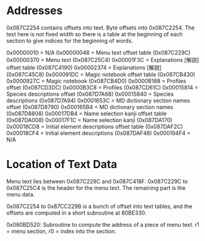 Addresses
=========
0x087C2254 contains offsets into text. Byte offsets into 0x087C2254.
The text here is not fixed width so there is a table at the beginning
of each section to give indices for the beginning of words.

0x00000010 = N/A
0x00000048 = Menu text offset table (0x087C229C)
0x00000370 = Menu text (0x087C25C4)
0x00001F3C = Explanations [解説] offset table (0x087C4190)
0x00002374 = Explanations [解説] (0x087C45C8)
0x000091DC = Magic notebook offset table (0x087CB430)
0x0000927C = Magic notebook (0x087CB4D0)
0x0000B188 = Profiles offset (0x087CD3DC)
0x0000B3C8 = Profiles (0x087CD61C)
0x00015814 = Species descriptions offset (0x087D7A68)
0x00015840 = Species descriptions (0x087D7A94)
0x0001653C = MD dictionary section names offset (0x087D8790)
0x000165B4 = MD dictionary section names (0x087D8808)
0x00017DB4 = Name selection kanji offset table (0x087DA008)
0x00017F1C = Name selection kanji (0x087DA170)
0x00018CD8 = Initial element descriptions offset table (0x087DAF2C)
0x00018CF4 = Initial element descriptions (0x087DAF48)
0x000194F4 = N/A

Location of Text Data
=====================
Menu text lies between 0x087C229C and 0x087C418F.
0x087C229C to 0x087C25C4 is the header for the menu text.
The remaining part is the menu data.

0x087C2254 to 0x87CC229B is a bunch of offset into text tables, and the offsets
are computed in a short subroutine at 80BE330.


0x080BD520: Subroutine to compute the address of a piece of menu text. r1 = menu section, r0 = index into the section.
